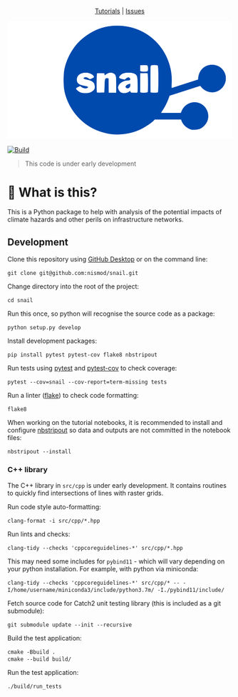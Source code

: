 <p align="center">
<a href="https://github.com/nismod/snail/tree/master/tutorials">Tutorials</a> |
<a href="https://github.com/nismod/snail/issues">Issues</a>
</p>

<p align="center">
<img src="./images/snail.svg" alt="snail" />
</p>


[![Build](https://github.com/nismod/snail/actions/workflows/build.yml/badge.svg)](https://github.com/nismod/snail/actions/workflows/build.yml)

> This code is under early development

# 🤔 What is this?

This is a Python package to help with analysis of the potential impacts of
climate hazards and other perils on infrastructure networks.

## Development

Clone this repository using [GitHub Desktop](https://desktop.github.com/) or on
the command line:

    git clone git@github.com:nismod/snail.git

Change directory into the root of the project:

    cd snail

Run this once, so python will recognise the source code as a package:

    python setup.py develop

Install development packages:

    pip install pytest pytest-cov flake8 nbstripout

Run tests using [pytest](https://docs.pytest.org/en/latest/) and
[pytest-cov](https://pytest-cov.readthedocs.io) to check coverage:

    pytest --cov=snail --cov-report=term-missing tests

Run a linter ([flake](https://flake8.pycqa.org/en/latest/)) to check code
formatting:

    flake8

When working on the tutorial notebooks, it is recommended to install and
configure [nbstripout](https://github.com/kynan/nbstripout) so data and outputs
are not committed in the notebook files:

    nbstripout --install

### C++ library

The C++ library in `src/cpp` is under early development. It contains routines to quickly find
intersections of lines with raster grids.

Run code style auto-formatting:

    clang-format -i src/cpp/*.hpp

Run lints and checks:

    clang-tidy --checks 'cppcoreguidelines-*' src/cpp/*.hpp

This may need some includes for `pybind11` - which will vary depending on your
python installation. For example, with python via miniconda:

    clang-tidy --checks 'cppcoreguidelines-*' src/cpp/* -- -I/home/username/miniconda3/include/python3.7m/ -I./pybind11/include/

Fetch source code for Catch2 unit testing library (this is included as a git submodule):

    git submodule update --init --recursive

Build the test application:

    cmake -Bbuild .
    cmake --build build/

Run the test application:

    ./build/run_tests
